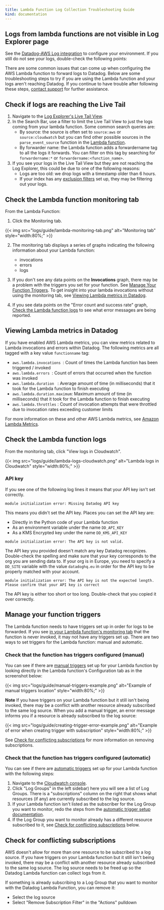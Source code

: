 ```yaml
---
title: Lambda Function Log Collection Troubleshooting Guide
kind: documentation
---
```


## Logs from lambda functions are not visible in Log Explorer page

See the [Datadog-AWS Log integration][1] to configure your environment. If you still do not see your logs, double-check the following points:

There are some common issues that can come up when configuring the AWS Lambda function to forward logs to Datadog. Below are some troubleshooting steps to try if you are using the Lambda function and your logs aren't reaching Datadog. If you continue to have trouble after following these steps, [contact support][2] for further assistance.

## Check if logs are reaching the Live Tail

1. Navigate to the [Log Explorer's Live Tail View][3].
2. In the Search Bar, use a filter to limit the Live Tail View to just the logs coming from your lambda function. Some common search queries are:
    * By source: the source is often set to `source:aws` or `source:cloudwatch` but you can find other possible sources in the `parse_event_source` function in the [Lambda function][4]. 
    * By forwarder name: the Lambda function adds a forwardername tag to all the logs it forwards. You can filter on this tag by searching for `forwardername:*` or `forwardername:<function_name>`.
3. If you see your logs in the Live Tail View but they are not reaching the Log Explorer, this could be due to one of the following reasons:
    * Logs are too old: we drop logs with a timestamp older than 6 hours.
    * If your index has any [exclusion filters][5] set up, they may be filtering out your logs.

## Check the Lambda function monitoring tab

From the Lambda Function: 

1. Click the Monitoring tab.

{{< img src="logs/guide/lambda-monitoring-tab.png" alt="Monitoring tab"  style="width:80%;" >}}

2. The monitoring tab displays a series of graphs indicating the following information about your Lambda function: 
    * invocations
    * errors
    * logs

3. If you don't see any data points on the **Invocations** graph, there may be a problem with the triggers you set for your function. See [Manage Your Function Triggers](#manage-your-function-triggers). To get insight into your lambda invocations without using the monitoring tab, see [Viewing Lambda metrics in Datadog](#viewing-lambda-metrics-in-datadog).
4. If you see data points on the "Error count and success rate" graph, [Check the Lambda function logs](#check-the-lambda-function-logs) to see what error messages are being reported.

## Viewing Lambda metrics in Datadog

If you have enabled AWS Lambda metrics, you can view metrics related to Lambda invocations and errors within Datadog. The following metrics are all tagged with a key value `functionname` tag: 

* `aws.lambda.invocations `: Count of times the Lambda function has been triggered / invoked
* `aws.lambda.errors `: Count of errors that occurred when the function was invoked
* `aws.lambda.duration ` : Average amount of time (in milliseconds) that it took for the Lambda function to finish executing
* `aws.lambda.duration.maximum`: Maximum amount of time (in milliseconds) that it took for the Lambda function to finish executing
* `aws.lambda.throttles` : Count of invocation attempts that were throttled due to invocation rates exceeding customer limits

For more information on these and other AWS Lambda metrics, see [Amazon Lambda Metrics][6].

## Check the Lambda function logs

From the monitoring tab, click "View logs in Cloudwatch".

{{< img src="logs/guide/lambda-logs-cloudwatch.png" alt="Lambda logs in Cloudwatch"  style="width:80%;" >}}

### API key

If you see one of the following log lines it means that your API key isn't set correctly.

```
module initialization error: Missing Datadog API key
```
This means you didn't set the API key. Places you can set the API key are:
* Directly in the Python code of your Lambda function
* As an environment variable under the name `DD_API_KEY`
* As a KMS Encrypted key under the name `DD_KMS_API_KEY`

```
module initialization error: The API key is not valid.
```
The API key you provided doesn't match any key Datadog recognizes. Double-check the spelling and make sure that your key corresponds to the org you are sending data to. If your org is in Europe, you need to specify a `DD_SITE` variable with the value `datadoghq.eu` in order for the API key to be properly matched with your account.

```
module initialization error: The API key is not the expected length. Please confirm that your API key is correct
```
The API key is either too short or too long. Double-check that you copied it over correctly.

## Manage your function triggers

The Lambda function needs to have triggers set up in order for logs to be forwarded. If you see [in your Lambda function's monitoring tab](#check-the-lambda-function-monitoring-tab) that the function is never invoked, it may not have any triggers set up. There are two ways to set triggers for the Lambda function: manual and automatic.

### Check that the function has triggers configured (manual)

You can see if there are [manual triggers][7] set up for your Lambda function by looking directly in the Lambda function's Configuration tab as in the screenshot below:

{{< img src="logs/guide/manual-triggers-example.png" alt="Example of manual triggers location"  style="width:80%;" >}}

**Note** If you have triggers on your Lambda function but it still isn't being invoked, there may be a conflict with another resource already subscribed to the same log source. When you add a manual trigger, an error message informs you if a resource is already subscribed to the log source:

{{< img src="logs/guide/creating-trigger-error-example.png" alt="Example of error when creating trigger with subscription"  style="width:80%;" >}}

See [Check for conflicting subscriptions](#check-for-conflicting-subscriptions) for more information on removing subscriptions.

### Check that the function has triggers configured (automatic)

You can see if there are [automatic triggers][8] set up for your Lambda function with the following steps:

1. Navigate to the [Cloudwatch console](https://console.aws.amazon.com/cloudwatch/).
2. Click "Log Groups" in the left sidebar) here you will see a list of Log Groups. There is a "subscriptions" column on the right that shows what resources (if any) are currently subscribed to the log source.
3. If your Lambda function isn't listed as the subscriber for the Log Group you want to monitor, redo the steps from the [automatic trigger setup documentation][8].
4. If the Log Group you want to monitor already has a different resource subscribed to it, see [Check for conflicting subscriptions](#check-for-conflicting-subscriptions) below.

## Check for conflicting subscriptions

AWS doesn't allow for more than one resource to be subscribed to a log source. If you have triggers on your Lambda function but it still isn't being invoked, there may be a conflict with another resource already subscribed to the same log source. The log source needs to be freed up so the Datadog Lambda function can collect logs from it.

If something is already subscribing to a Log Group that you want to monitor with the Datadog Lambda Function, you can remove it: 
* Select the log source 
* Select "Remove Subscription Filter" in the "Actions" pulldown

[1]: /integrations/amazon_web_services/?tab=allpermissions#set-up-the-datadog-lambda-function
[2]: https://docs.datadoghq.com/help
[3]: https://docs.datadoghq.com/logs/live_tail/#live-tail-view
[4]: https://github.com/DataDog/datadog-serverless-functions/blob/master/aws/logs_monitoring/lambda_function.py
[5]: https://docs.datadoghq.com/logs/indexes/#exclusion-filters
[6]: https://docs.datadoghq.com/integrations/amazon_lambda/?tab=awsconsole#metrics
[7]: https://docs.datadoghq.com/integrations/amazon_web_services/?tab=allpermissions#manually-setup-triggers
[8]: https://docs.datadoghq.com/integrations/amazon_web_services/?tab=allpermissions#automatically-setup-triggers

